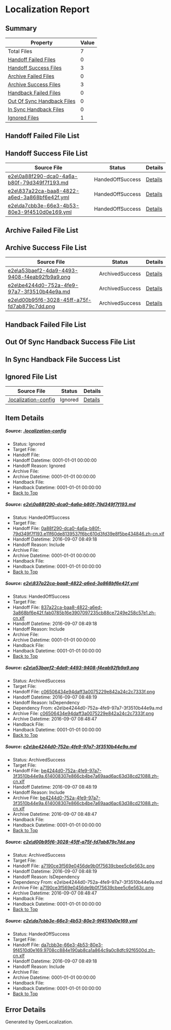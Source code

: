 # <a name='report-top'></a> Localization Report

## Summary
 Property | Value 
 -------- | ----- 
 Total Files | 7
[ Handoff Failed Files ](#handoff-failed-list)| 0
[ Handoff Success Files ](#handoff-success-list)| 3
[ Archive Failed Files ](#archive-failed-list)| 0
[ Archive Success Files ](#archive-success-list)| 3
[ Handback Failed Files ](#handback-failed-list)| 0
[ Out Of Sync Handback Files ](#outofsync-handback-success-list)| 0
[ In Sync Handback Files ](#insync-handback-success-list)| 0
[ Ignored Files ](#ignored-list)| 1

## <a name='handoff-failed-list'></a> Handoff Failed File List

## <a name='handoff-success-list'></a> Handoff Success File List
 Source File | Status | Details 
 ----------- | ------ | ------- 
 [e2e\0a88f290-dca0-4a6a-b80f-79d349f7f193.md](https://github.com/OpenLocalizationTestOrg/ol-test0/blob/59bf4b202cdba53ecd91d523e265cda2cbc521c7/e2e/0a88f290-dca0-4a6a-b80f-79d349f7f193.md) | HandedOffSuccess | [Details](#c46b7def5588c28c057b9409afdeb11ebe3458871)
 [e2e\837a22ca-baa8-4822-a6ed-3a868bf6e42f.yml](https://github.com/OpenLocalizationTestOrg/ol-test0/blob/59bf4b202cdba53ecd91d523e265cda2cbc521c7/e2e/837a22ca-baa8-4822-a6ed-3a868bf6e42f.yml) | HandedOffSuccess | [Details](#8a1cd6a1b058f81e8756dffc3428be69568299912)
 [e2e\da7cbb3e-66e3-4b53-80e3-9f4510d0e169.yml](https://github.com/OpenLocalizationTestOrg/ol-test0/blob/59bf4b202cdba53ecd91d523e265cda2cbc521c7/e2e/da7cbb3e-66e3-4b53-80e3-9f4510d0e169.yml) | HandedOffSuccess | [Details](#5f655dac8b6eb47b3bdb5303a33e0de1a3c4d4bd6)

## <a name='archive-failed-list'></a> Archive Failed File List

## <a name='archive-success-list'></a> Archive Success File List
 Source File | Status | Details 
 ----------- | ------ | ------- 
 [e2e\a53baef2-4da9-4493-9408-f4eab92fb9a9.png](https://github.com/OpenLocalizationTestOrg/ol-test0/blob/11ba1cbdfb01fd558d8a9103bde04f9a6de00a82/e2e/a53baef2-4da9-4493-9408-f4eab92fb9a9.png) | ArchivedSuccess | [Details](#c06506434e94daff3a0075229e842a24c2c7333f3)
 [e2e\be4244d0-752a-4fe9-97a7-3f3510b44e9a.md](https://github.com/OpenLocalizationTestOrg/ol-test0/blob/11ba1cbdfb01fd558d8a9103bde04f9a6de00a82/e2e/be4244d0-752a-4fe9-97a7-3f3510b44e9a.md) | ArchivedSuccess | [Details](#8aef743434b2bde0faa4cbc563e40bcd4ea8d11c4)
 [e2e\d00b95f6-3028-45ff-a75f-fd7ab879c7dd.png](https://github.com/OpenLocalizationTestOrg/ol-test0/blob/11ba1cbdfb01fd558d8a9103bde04f9a6de00a82/e2e/d00b95f6-3028-45ff-a75f-fd7ab879c7dd.png) | ArchivedSuccess | [Details](#a7190ce3f569e0456de9b0f75639cbee5c6e563c5)

## <a name='handback-failed-list'></a> Handback Failed File List

## <a name='outofsync-handback-success-list'></a> Out Of Sync Handback Success File List

## <a name='insync-handback-success-list'></a> In Sync Handback File Success List

## <a name='ignored-list'></a> Ignored File List
 Source File | Status | Details 
 ----------- | ------ | ------- 
 [.localization-config](https://github.com/OpenLocalizationTestOrg/ol-test0/blob/59bf4b202cdba53ecd91d523e265cda2cbc521c7/.localization-config) | Ignored | [Details](#3d4f252ac210baf56311d7e97dcc2db10974dbd20)

## Item Details
##### <a name='3d4f252ac210baf56311d7e97dcc2db10974dbd20'></a> Source: [.localization-config](https://github.com/OpenLocalizationTestOrg/ol-test0/blob/59bf4b202cdba53ecd91d523e265cda2cbc521c7/.localization-config)
* Status: Ignored
* Target File: 
* Handoff File: 
* Handoff Datetime: 0001-01-01 00:00:00
* Handoff Reason: Ignored
* Archive File: 
* Archive Datetime: 0001-01-01 00:00:00
* Handback File: 
* Handback Datetime: 0001-01-01 00:00:00
* [Back to Top](#report-top)

##### <a name='c46b7def5588c28c057b9409afdeb11ebe3458871'></a> Source: [e2e\0a88f290-dca0-4a6a-b80f-79d349f7f193.md](https://github.com/OpenLocalizationTestOrg/ol-test0/blob/59bf4b202cdba53ecd91d523e265cda2cbc521c7/e2e/0a88f290-dca0-4a6a-b80f-79d349f7f193.md)
* Status: HandedOffSuccess
* Target File: 
* Handoff File: [0a88f290-dca0-4a6a-b80f-79d349f7f193.e11f60de8139537f6bc610d3fd39e8f5be434846.zh-cn.xlf](https://github.com/OpenLocalizationTestOrg/ol-test0-handoff/blob/2220c172a5c741272c976b9cfb1af025c1ea5e27/ol-handoff/OpenLocalizationTestOrg/ol-test0-zhcn/ci/ht/0a88f290-dca0-4a6a-b80f-79d349f7f193.e11f60de8139537f6bc610d3fd39e8f5be434846.zh-cn.xlf)
* Handoff Datetime: 2016-09-07 08:49:18
* Handoff Reason: Include
* Archive File: 
* Archive Datetime: 0001-01-01 00:00:00
* Handback File: 
* Handback Datetime: 0001-01-01 00:00:00
* [Back to Top](#report-top)

##### <a name='8a1cd6a1b058f81e8756dffc3428be69568299912'></a> Source: [e2e\837a22ca-baa8-4822-a6ed-3a868bf6e42f.yml](https://github.com/OpenLocalizationTestOrg/ol-test0/blob/59bf4b202cdba53ecd91d523e265cda2cbc521c7/e2e/837a22ca-baa8-4822-a6ed-3a868bf6e42f.yml)
* Status: HandedOffSuccess
* Target File: 
* Handoff File: [837a22ca-baa8-4822-a6ed-3a868bf6e42f.fab0785b16e3907097235cb88ce7249e258c57e1.zh-cn.xlf](https://github.com/OpenLocalizationTestOrg/ol-test0-handoff/blob/2220c172a5c741272c976b9cfb1af025c1ea5e27/ol-handoff/OpenLocalizationTestOrg/ol-test0-zhcn/ci/ht/837a22ca-baa8-4822-a6ed-3a868bf6e42f.fab0785b16e3907097235cb88ce7249e258c57e1.zh-cn.xlf)
* Handoff Datetime: 2016-09-07 08:49:18
* Handoff Reason: Include
* Archive File: 
* Archive Datetime: 0001-01-01 00:00:00
* Handback File: 
* Handback Datetime: 0001-01-01 00:00:00
* [Back to Top](#report-top)

##### <a name='c06506434e94daff3a0075229e842a24c2c7333f3'></a> Source: [e2e\a53baef2-4da9-4493-9408-f4eab92fb9a9.png](https://github.com/OpenLocalizationTestOrg/ol-test0/blob/11ba1cbdfb01fd558d8a9103bde04f9a6de00a82/e2e/a53baef2-4da9-4493-9408-f4eab92fb9a9.png)
* Status: ArchivedSuccess
* Target File: 
* Handoff File: [c06506434e94daff3a0075229e842a24c2c7333f.png](https://github.com/OpenLocalizationTestOrg/ol-test0-handoff/blob/93c2e611884c020c3930e351d9ff6d603fbe5602/ol-handoff/OpenLocalizationTestOrg/ol-test0-zhcn/ci/ht/c06506434e94daff3a0075229e842a24c2c7333f.png)
* Handoff Datetime: 2016-09-07 08:48:19
* Handoff Reason: IsDependency
* Dependency From: e2e\be4244d0-752a-4fe9-97a7-3f3510b44e9a.md
* Archive File: [c06506434e94daff3a0075229e842a24c2c7333f.png](https://github.com/OpenLocalizationTestOrg/ol-test0-handoff/blob/085496e34873a51afa826260080146a8aff047db/ol-archive/OpenLocalizationTestOrg/ol-test0-zhcn/ci/ht/c06506434e94daff3a0075229e842a24c2c7333f.png)
* Archive Datetime: 2016-09-07 08:48:47
* Handback File: 
* Handback Datetime: 0001-01-01 00:00:00
* [Back to Top](#report-top)

##### <a name='8aef743434b2bde0faa4cbc563e40bcd4ea8d11c4'></a> Source: [e2e\be4244d0-752a-4fe9-97a7-3f3510b44e9a.md](https://github.com/OpenLocalizationTestOrg/ol-test0/blob/11ba1cbdfb01fd558d8a9103bde04f9a6de00a82/e2e/be4244d0-752a-4fe9-97a7-3f3510b44e9a.md)
* Status: ArchivedSuccess
* Target File: 
* Handoff File: [be4244d0-752a-4fe9-97a7-3f3510b44e9a.614008307e866cb4be7a69aad6ac63d38cd21088.zh-cn.xlf](https://github.com/OpenLocalizationTestOrg/ol-test0-handoff/blob/93c2e611884c020c3930e351d9ff6d603fbe5602/ol-handoff/OpenLocalizationTestOrg/ol-test0-zhcn/ci/ht/be4244d0-752a-4fe9-97a7-3f3510b44e9a.614008307e866cb4be7a69aad6ac63d38cd21088.zh-cn.xlf)
* Handoff Datetime: 2016-09-07 08:48:19
* Handoff Reason: Include
* Archive File: [be4244d0-752a-4fe9-97a7-3f3510b44e9a.614008307e866cb4be7a69aad6ac63d38cd21088.zh-cn.xlf](https://github.com/OpenLocalizationTestOrg/ol-test0-handoff/blob/085496e34873a51afa826260080146a8aff047db/ol-archive/OpenLocalizationTestOrg/ol-test0-zhcn/ci/ht/be4244d0-752a-4fe9-97a7-3f3510b44e9a.614008307e866cb4be7a69aad6ac63d38cd21088.zh-cn.xlf)
* Archive Datetime: 2016-09-07 08:48:47
* Handback File: 
* Handback Datetime: 0001-01-01 00:00:00
* [Back to Top](#report-top)

##### <a name='a7190ce3f569e0456de9b0f75639cbee5c6e563c5'></a> Source: [e2e\d00b95f6-3028-45ff-a75f-fd7ab879c7dd.png](https://github.com/OpenLocalizationTestOrg/ol-test0/blob/11ba1cbdfb01fd558d8a9103bde04f9a6de00a82/e2e/d00b95f6-3028-45ff-a75f-fd7ab879c7dd.png)
* Status: ArchivedSuccess
* Target File: 
* Handoff File: [a7190ce3f569e0456de9b0f75639cbee5c6e563c.png](https://github.com/OpenLocalizationTestOrg/ol-test0-handoff/blob/93c2e611884c020c3930e351d9ff6d603fbe5602/ol-handoff/OpenLocalizationTestOrg/ol-test0-zhcn/ci/ht/a7190ce3f569e0456de9b0f75639cbee5c6e563c.png)
* Handoff Datetime: 2016-09-07 08:48:19
* Handoff Reason: IsDependency
* Dependency From: e2e\be4244d0-752a-4fe9-97a7-3f3510b44e9a.md
* Archive File: [a7190ce3f569e0456de9b0f75639cbee5c6e563c.png](https://github.com/OpenLocalizationTestOrg/ol-test0-handoff/blob/085496e34873a51afa826260080146a8aff047db/ol-archive/OpenLocalizationTestOrg/ol-test0-zhcn/ci/ht/a7190ce3f569e0456de9b0f75639cbee5c6e563c.png)
* Archive Datetime: 2016-09-07 08:48:47
* Handback File: 
* Handback Datetime: 0001-01-01 00:00:00
* [Back to Top](#report-top)

##### <a name='5f655dac8b6eb47b3bdb5303a33e0de1a3c4d4bd6'></a> Source: [e2e\da7cbb3e-66e3-4b53-80e3-9f4510d0e169.yml](https://github.com/OpenLocalizationTestOrg/ol-test0/blob/59bf4b202cdba53ecd91d523e265cda2cbc521c7/e2e/da7cbb3e-66e3-4b53-80e3-9f4510d0e169.yml)
* Status: HandedOffSuccess
* Target File: 
* Handoff File: [da7cbb3e-66e3-4b53-80e3-9f4510d0e169.9708cc884e190ab8ca1a864c9a0c8dfc92f6500d.zh-cn.xlf](https://github.com/OpenLocalizationTestOrg/ol-test0-handoff/blob/2220c172a5c741272c976b9cfb1af025c1ea5e27/ol-handoff/OpenLocalizationTestOrg/ol-test0-zhcn/ci/ht/da7cbb3e-66e3-4b53-80e3-9f4510d0e169.9708cc884e190ab8ca1a864c9a0c8dfc92f6500d.zh-cn.xlf)
* Handoff Datetime: 2016-09-07 08:49:18
* Handoff Reason: Include
* Archive File: 
* Archive Datetime: 0001-01-01 00:00:00
* Handback File: 
* Handback Datetime: 0001-01-01 00:00:00
* [Back to Top](#report-top)


## Error Details

Generated by OpenLocalization.
